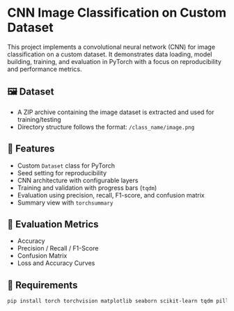 # CNN Image Classification on Custom Dataset

This project implements a convolutional neural network (CNN) for image classification on a custom dataset. It demonstrates data loading, model building, training, and evaluation in PyTorch with a focus on reproducibility and performance metrics.

## 🖼️ Dataset

- A ZIP archive containing the image dataset is extracted and used for training/testing
- Directory structure follows the format: `/class_name/image.png`

## 🔧 Features

- Custom `Dataset` class for PyTorch
- Seed setting for reproducibility
- CNN architecture with configurable layers
- Training and validation with progress bars (`tqdm`)
- Evaluation using precision, recall, F1-score, and confusion matrix
- Summary view with `torchsummary`

## 🧪 Evaluation Metrics

- Accuracy
- Precision / Recall / F1-Score
- Confusion Matrix
- Loss and Accuracy Curves

## 🧰 Requirements

```bash
pip install torch torchvision matplotlib seaborn scikit-learn tqdm pillow
